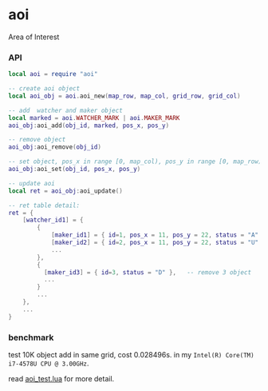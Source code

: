# aoi
Area of Interest


### API 

~~~.lua
local aoi = require "aoi"

-- create aoi object
local aoi_obj = aoi.aoi_new(map_row, map_col, grid_row, grid_col)

-- add  watcher and maker object
local marked = aoi.WATCHER_MARK | aoi.MAKER_MARK
aoi_obj:aoi_add(obj_id, marked, pos_x, pos_y)

-- remove object
aoi_obj:aoi_remove(obj_id)

-- set object, pos_x in range [0, map_col), pos_y in range [0, map_row)
aoi_obj:aoi_set(obj_id, pos_x, pos_y)

-- update aoi
local ret = aoi_obj:aoi_update()

-- ret table detail:
ret = {
    [watcher_id1] = {
        { 
            [maker_id1] = { id=1, pos_x = 11, pos_y = 22, status = "A" },   -- add 1 object
            [maker_id2] = { id=2, pos_x = 11, pos_y = 22, status = "U" },   -- update 2 object
            ...
        },
        {
          [maker_id3] = { id=3, status = "D" },   -- remove 3 object  
          ...
        }
        ...
    },
    ...
}
~~~

### benchmark
test 10K object add in same grid, cost 0.028496s. in my `Intel(R) Core(TM) i7-4578U CPU @ 3.00GHz`.

read [aoi_test.lua](https://github.com/lvzixun/aoi/blob/master/aoi_test.lua) for more detail.
